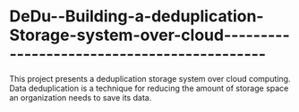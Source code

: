 DeDu--Building-a-deduplication-Storage-system-over-cloud--------------------------------------------
====================================================================================================

This project presents a deduplication storage system over cloud computing. Data deduplication is a technique for reducing the amount of storage space an organization needs to save its data.
